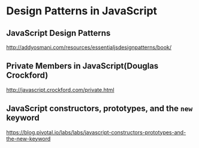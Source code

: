 # Design Patterns in JavaScript

## JavaScript Design Patterns

http://addyosmani.com/resources/essentialjsdesignpatterns/book/

## Private Members in JavaScript(Douglas Crockford)

http://javascript.crockford.com/private.html

## JavaScript constructors, prototypes, and the `new` keyword

https://blog.pivotal.io/labs/labs/javascript-constructors-prototypes-and-the-new-keyword



